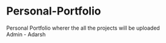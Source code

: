 # Personal-Portfolio
Personal Portfolio wherer the all the projects will be uploaded
<br>
Admin - Adarsh
